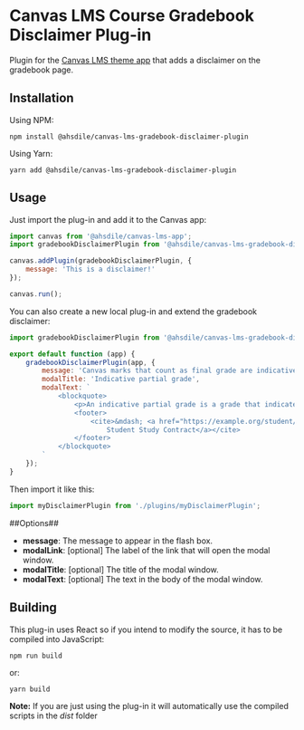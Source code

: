 # Canvas LMS Course Gradebook Disclaimer Plug-in

Plugin for the [Canvas LMS theme app](https://github.com/ahsdile/canvas-lms-app) that adds a disclaimer on the gradebook page.

## Installation

Using NPM:

    npm install @ahsdile/canvas-lms-gradebook-disclaimer-plugin

Using Yarn:

    yarn add @ahsdile/canvas-lms-gradebook-disclaimer-plugin

## Usage

Just import the plug-in and add it to the Canvas app:

```javascript
import canvas from '@ahsdile/canvas-lms-app';
import gradebookDisclaimerPlugin from '@ahsdile/canvas-lms-gradebook-disclaimer-plugin';

canvas.addPlugin(gradebookDisclaimerPlugin, {
    message: 'This is a disclaimer!'
});

canvas.run();
```

You can also create a new local plug-in and extend the gradebook disclaimer:

```javascript
import gradebookDisclaimerPlugin from '@ahsdile/canvas-lms-gradebook-disclaimer-plugin';

export default function (app) {
    gradebookDisclaimerPlugin(app, {
        message: 'Canvas marks that count as final grade are indicative partial grades.',
        modalTitle: 'Indicative partial grade',
        modalText: `
            <blockquote>
                <p>An indicative partial grade is a grade that indicates the extent to which the student has acquired competences of a course unit or parts thereof. The indicative partial grade is preliminary data with a view to support, remediation opportunities and promoting the study progress.</p>
                <footer>
                    <cite>&mdash; <a href="https://example.org/student/studycontract.pdf">
                        Student Study Contract</a></cite>
                </footer>
            </blockquote>
        `
    });
}
```

Then import it like this:

```javascript
import myDisclaimerPlugin from './plugins/myDisclaimerPlugin';
```

##Options##

  * **message**: The message to appear in the flash box.
  * **modalLink**: [optional] The label of the link that will open the modal window.
  * **modalTitle**: [optional] The title of the modal window.
  * **modalText**: [optional] The text in the body of the modal window.

## Building

This plug-in uses React so if you intend to modify the source, it has to be compiled into JavaScript:

    npm run build

or:

    yarn build

**Note:** If you are just using the plug-in it will automatically use the compiled scripts in the *dist* folder